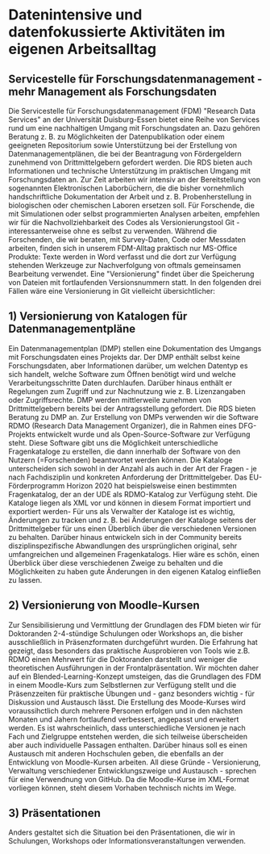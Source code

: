 # Datenintensive und datenfokussierte Aktivitäten im eigenen Arbeitsalltag
## Servicestelle für Forschungsdatenmanagement - mehr Management als Forschungsdaten
Die Servicestelle für Forschungsdatenmanagement (FDM) "Research Data Services" an der Universität Duisburg-Essen bietet eine Reihe von Services rund um eine nachhaltigen Umgang mit Forschungsdaten an. Dazu gehören Beratung z. B. zu Möglichkeiten der Datenpublikation oder einem geeigneten Repositorium sowie Unterstützung bei der Erstellung von Datenmanagementplänen, die bei der Beantragung von Fördergeldern zunehmend von Drittmittelgebern gefordert werden. Die RDS bieten auch Informationen und technische Unterstützung im praktischen Umgang mit Forschungsdaten an. Zur Zeit arbeiten wir intensiv an der Bereitstellung von sogenannten Elektronischen Laborbüchern, die die bisher vornehmlich handschriftliche Dokumentation der Arbeit und z. B. Probenherstellung in biologischen oder chemischen Laboren ersetzen soll. 
Für Forschende, die mit Simulationen oder selbst programmierten Analysen arbeiten, empfehlen wir für die Nachvollziehbarkeit des Codes als Versionierungstool Git - interessanterweise ohne es selbst zu verwenden. Während die Forschenden, die wir beraten, mit Survey-Daten, Code oder Messdaten arbeiten, finden sich in unserem FDM-Alltag praktisch nur MS-Office Produkte: Texte werden in Word verfasst und die dort zur Verfügung stehenden Werkzeuge zur Nachverfolgung von oftmals gemeinsamen Bearbeitung verwendet. Eine "Versionierung" findet über die Speicherung von Dateien mit fortlaufenden Versionsnummern statt. In den folgenden drei Fällen wäre eine Versionierung in Git vielleicht übersichtlicher:
## 1) Versionierung von Katalogen für Datenmanagementpläne
Ein Datenmanagementplan (DMP) stellen eine Dokumentation des Umgangs mit Forschungsdaten eines Projekts dar. Der DMP enthält selbst keine Forschungsdaten, aber Informationen darüber, um welchen Datentyp es sich handelt, welche Software zum Öffnen benötigt wird und welche Verarbeitungsschritte Daten durchlaufen. Darüber hinaus enthält er Regelungen zum Zugriff und zur Nachnutzung wie z. B. Lizenzangaben oder Zugriffsrechte. DMP werden mittlerweile zunehmen von Drittmittelgebern bereits bei der Antragsstellung gefordert. Die RDS bieten Beratung zu DMP an. Zur Erstellung von DMPs verwenden wir die Software RDMO (Research Data Management Organizer), die in Rahmen eines DFG-Projekts entwickelt wurde und als Open-Source-Software zur Verfügung steht. Diese Software gibt uns die Möglichkeit unterschiedliche Fragenkataloge zu erstellen, die dann innerhalb der Software von den Nutzern (=Forschenden) beantwortet werden können. Die Kataloge unterscheiden sich sowohl in der Anzahl als auch in der Art der Fragen - je nach Fachdisziplin und konkreten Anforderung der Drittmittelgeber. Das EU-Förderprogramm Horizon 2020 hat beispielsweise einen bestimmten Fragenkatalog, der an der UDE als RDMO-Katalog zur Verfügung steht. Die Kataloge liegen als XML vor und können in diesem Format importiert und exportiert werden- Für uns als Verwalter der Kataloge ist es wichtig, Änderungen zu tracken und z. B. bei Änderungen der Kataloge seitens der Drittmittelgeber für uns einen Überblich über die verschiedenen Versionen zu behalten. Darüber hinaus entwickeln sich in der Community bereits disziplinspezifische Abwandlungen des ursprünglichen original, sehr umfangreichen und allgemeinen Fragenkatalogs. Hier wäre es schön, einen Überblick über diese verschiedenen Zweige zu behalten und die Möglichkeiten zu haben gute Änderungen in den eigenen Katalog einfließen zu lassen.        
## 2) Versionierung von Moodle-Kursen
Zur Sensibilisierung und Vermittlung der Grundlagen des FDM bieten wir für Doktoranden 2-4-stündige Schulungen oder Workshops an, die bisher ausschließlich in Präsenzformaten durchgeführt wurden. Die Erfahrung hat gezeigt, dass besonders das praktische Ausprobieren von Tools wie z.B. RDMO einen Mehrwert für die Doktoranden darstellt und weniger die theoretischen Ausführungen in der Frontalpräsentation. Wir möchten daher auf ein Blended-Learning-Konzept umsteigen, das die Grundlagen des FDM in einem Moodle-Kurs zum Selbstlernen zur Verfügung stellt und die Präsenzzeiten für praktische Übungen und - ganz besonders wichtig - für Diskussion und Austausch lässt. 
Die Erstellung des Moode-Kurses wird voraussihctlich durch mehrere Personen erfolgen und in den nächsten Monaten und Jahern fortlaufend verbessert, angepasst und erweitert werden. Es ist wahrscheinlich, dass unterschiedliche Versionen je nach Fach und Zielgruppe entstehen werden, die sich teilweise überscheiden aber auch individuelle Passagen enthalten. Darüber hinaus soll es einen Austausch mit anderen Hochschulen geben, die ebenfalls an der Entwicklung von Moodle-Kursen arbeiten. All diese Gründe - Versionierung, Verwaltung verschiedener Entwicklungszweige und Austausch - sprechen für eine Verwendnung von GitHub. Da die Moodle-Kurse im XML-Format vorliegen können, steht diesem Vorhaben technisch nichts im Wege.
## 3) Präsentationen
Anders gestaltet sich die Situation bei den Präsentationen, die wir in Schulungen, Workshops oder Informationsveranstaltungen verwenden.

